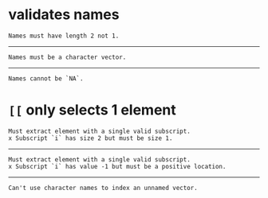 # validates names

    Names must have length 2 not 1.

---

    Names must be a character vector.

---

    Names cannot be `NA`.

# `[[` only selects 1 element

    Must extract element with a single valid subscript.
    x Subscript `i` has size 2 but must be size 1.

---

    Must extract element with a single valid subscript.
    x Subscript `i` has value -1 but must be a positive location.

---

    Can't use character names to index an unnamed vector.

